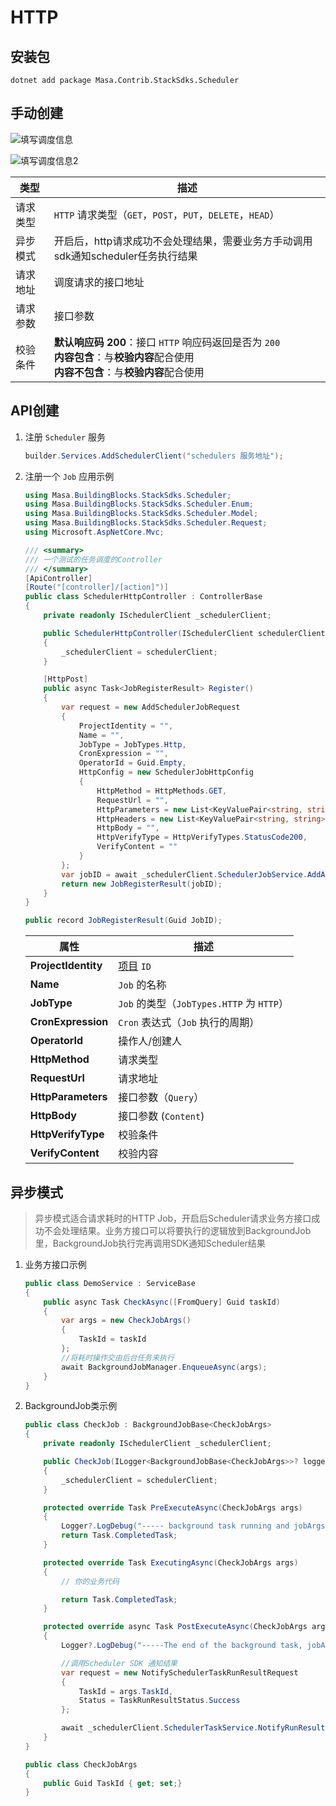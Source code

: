 ﻿# HTTP

## 安装包

```shell 终端
dotnet add package Masa.Contrib.StackSdks.Scheduler
```

## 手动创建

![填写调度信息](https://cdn.masastack.com/stack/doc/scheduler/scheduler_job_base.png)

![填写调度信息2](https://cdn.masastack.com/stack/doc/scheduler/scheduler_job_http.png)

| 类型     | 描述                                                                                                                                  |
|----------|---------------------------------------------------------------------------------------------------------------------------------------|
| 请求类型 | `HTTP` 请求类型（`GET`，`POST`，`PUT`，`DELETE`，`HEAD`）                                                                             |
| 异步模式 | 开启后，http请求成功不会处理结果，需要业务方手动调用sdk通知scheduler任务执行结果                                                      |
| 请求地址 | 调度请求的接口地址                                                                                                                    |
| 请求参数 | 接口参数                                                                                                                              |
| 校验条件 | **默认响应码 200**：接口 `HTTP` 响应码返回是否为 `200` <br/> **内容包含**：与**校验内容**配合使用<br/> **内容不包含**：与**校验内容**配合使用 |

## API创建
1. 注册 `Scheduler` 服务

   ```csharp Program.cs
   builder.Services.AddSchedulerClient("schedulers 服务地址");
   ```

2. 注册一个 `Job` 应用示例

   ```csharp
   using Masa.BuildingBlocks.StackSdks.Scheduler;
   using Masa.BuildingBlocks.StackSdks.Scheduler.Enum;
   using Masa.BuildingBlocks.StackSdks.Scheduler.Model;
   using Masa.BuildingBlocks.StackSdks.Scheduler.Request;
   using Microsoft.AspNetCore.Mvc;
   
   /// <summary>
   /// 一个测试的任务调度的Controller
   /// </summary>
   [ApiController]
   [Route("[controller]/[action]")]
   public class SchedulerHttpController : ControllerBase
   {
       private readonly ISchedulerClient _schedulerClient;
   
       public SchedulerHttpController(ISchedulerClient schedulerClient)
       {
           _schedulerClient = schedulerClient;
       }
   
       [HttpPost]
       public async Task<JobRegisterResult> Register()
       {
           var request = new AddSchedulerJobRequest
           {
               ProjectIdentity = "",
               Name = "",
               JobType = JobTypes.Http,
               CronExpression = "",
               OperatorId = Guid.Empty,
               HttpConfig = new SchedulerJobHttpConfig
               {
                   HttpMethod = HttpMethods.GET,
                   RequestUrl = "",
                   HttpParameters = new List<KeyValuePair<string, string>>(),
                   HttpHeaders = new List<KeyValuePair<string, string>>(),
                   HttpBody = "",
                   HttpVerifyType = HttpVerifyTypes.StatusCode200,
                   VerifyContent = ""
               }
           };
           var jobID = await _schedulerClient.SchedulerJobService.AddAsync(request);
           return new JobRegisterResult(jobID);
       }
   } 
   
   public record JobRegisterResult(Guid JobID);
   ```

   | 属性                | 描述                                      |
   |---------------------|-------------------------------------------|
   | **ProjectIdentity** | [项目](stack/pm/introduce) `ID`           |
   | **Name**            | `Job` 的名称                              |
   | **JobType**         | `Job` 的类型（`JobTypes.HTTP` 为 `HTTP`） |
   | **CronExpression**  | `Cron` 表达式（`Job` 执行的周期）         |
   | **OperatorId**      | 操作人/创建人                             |
   | **HttpMethod**      | 请求类型                                  |
   | **RequestUrl**      | 请求地址                                  |
   | **HttpParameters**  | 接口参数（`Query`）                       |
   | **HttpBody**        | 接口参数 (`Content`)                      |
   | **HttpVerifyType**  | 校验条件                                  |
   | **VerifyContent**   | 校验内容                                  |

## 异步模式

> 异步模式适合请求耗时的HTTP Job，开启后Scheduler请求业务方接口成功不会处理结果。业务方接口可以将要执行的逻辑放到BackgroundJob里，BackgroundJob执行完再调用SDK通知Scheduler结果

1. 业务方接口示例

    ```csharp
    public class DemoService : ServiceBase
    {
        public async Task CheckAsync([FromQuery] Guid taskId)
        {
            var args = new CheckJobArgs()
            {
                TaskId = taskId
            };
            //将耗时操作交由后台任务来执行
            await BackgroundJobManager.EnqueueAsync(args);
        }
    }
   ```

2. BackgroundJob类示例

    ```csharp
    public class CheckJob : BackgroundJobBase<CheckJobArgs>
    {
        private readonly ISchedulerClient _schedulerClient;
    
        public CheckJob(ILogger<BackgroundJobBase<CheckJobArgs>>? logger, ISchedulerClient schedulerClient) : base(logger)
        {
            _schedulerClient = schedulerClient;
        }
    
        protected override Task PreExecuteAsync(CheckJobArgs args)
        {
            Logger?.LogDebug("----- background task running and jobArgs: {JobArgs}", args.ToJson());
            return Task.CompletedTask;
        }
    
        protected override Task ExecutingAsync(CheckJobArgs args)
        {
            // 你的业务代码
    
            return Task.CompletedTask;
        }
    
        protected override async Task PostExecuteAsync(CheckJobArgs args)
        {
            Logger?.LogDebug("-----The end of the background task, jobArgs: {JobArgs}", args.ToJson());
    
            //调用Scheduler SDK 通知结果
            var request = new NotifySchedulerTaskRunResultRequest
            {
                TaskId = args.TaskId,
                Status = TaskRunResultStatus.Success
            };
    
            await _schedulerClient.SchedulerTaskService.NotifyRunResultAsync(request);
        }
    }

    public class CheckJobArgs
    {
        public Guid TaskId { get; set;}
    }
   ```
